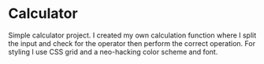 # Calculator

Simple calculator project. I created my own calculation function where I split the input and check for 
the operator then perform the correct operation. For styling I use CSS grid and a neo-hacking color scheme and font. 